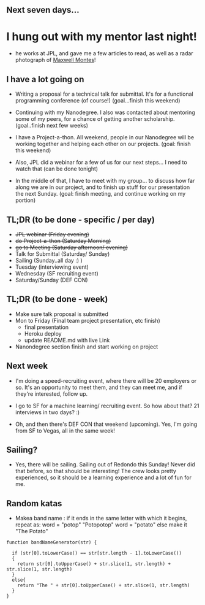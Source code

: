 ## Next seven days...

# I hung out with my mentor last night!

- he works at JPL, and gave me a few articles to read,
  as well as a radar photograph of [Maxwell Montes](https://en.wikipedia.org/wiki/Maxwell_Montes)!

## I have a lot going on

- Writing a proposal for a technical talk for submittal.
  It's for a functional programming conference (of course!)
  (goal...finish this weekend)
  
- Continuing with my Nanodegree. I also was contacted about 
  mentoring some of my peers, for a chance of getting another
  scholarship. (goal..finish next few weeks)
  
- I have a Project-a-thon. All weekend, people in our Nanodegree
  will be working together and helping each other on our projects.
  (goal: finish this weekend)
  
- Also, JPL did a webinar for a few of us for our next steps...
  I need to watch that (can be done tonight)
  
- In the middle of that, I have to meet with my group...
  to discuss how far along we are in our project, and to 
  finish up stuff for our presentation the next Sunday.
  (goal: finish meeting, and continue working on my portion)
  
## TL;DR (to be done - specific / per day)

- ~~JPL webinar (Friday evening)~~
- ~~do Project-a-thon (Saturday Morning)~~
- ~~go to Meeting (Saturday afternoon/ evening)~~
- Talk for Submittal (Saturday/ Sunday)
- Sailing (Sunday..all day :) )
- Tuesday (interviewing event)
- Wednesday (SF recruiting event)
- Saturday/Sunday (DEF CON)

## TL;DR (to be done - week)

- Make sure talk proposal is submitted
- Mon to Friday (Final team project presentation, etc finish)
  - final presentation
  - Heroku deploy
  - update README.md with live Link
- Nanondegree section finish and start working on project

  
## Next week

- I'm doing a speed-recruiting event, where there will be 
  20 employers or so. It's an opportunity to meet them, 
  and they can meet me, and if they're interested, follow up.
  
- I go to SF for a machine learning/ recruiting event. So how
  about that? 21 interviews in two days? :)
  
- Oh, and then there's DEF CON that weekend (upcoming). Yes,
  I'm going from SF to Vegas, all in the same week!
  
## Sailing?

- Yes, there will be sailing. Sailing out of Redondo this Sunday!
  Never did that before, so that should be interesting! 
  The crew looks pretty experienced, so it should be a learning
  experience and a lot of fun for me.
  
## Random katas

- Makea  band name : 
  if it ends in the same letter with which it begins, repeat as:
  word = "potop"
  "Potopotop"
  word = "potato"
  else make it "The Potato"
  
```
function bandNameGenerator(str) {
  
  if (str[0].toLowerCase() == str[str.length - 1].toLowerCase())
  {
    return str[0].toUpperCase() + str.slice(1, str.length) + str.slice(1, str.length)
  }
  else{
    return "The " + str[0].toUpperCase() + str.slice(1, str.length)
  }
}
```

